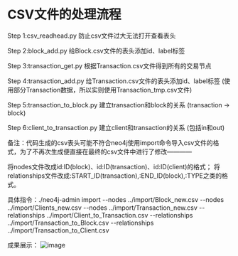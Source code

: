 # CSV文件的处理流程

Step 1:csv_readhead.py
防止csv文件过大无法打开查看表头

Step 2:block_add.py
给Block.csv文件的表头添加id、label标签

Step 3:transaction_get.py
根据Transaction.csv文件得到所有的交易节点

Step 4:transaction_add.py
给Transaction.csv文件的表头添加id、label标签
(使用部分Transaction数据，所以实则使用Transaction_tmp.csv文件)

Step 5:transaction_to_block.py
建立transaction和block的关系
(transaction -> block)

Step 6:client_to_transaction.py
建立client和transaction的关系
(包括in和out)


备注：代码生成的csv表头可能不符合neo4j使用import命令导入csv文件的格式，为了不再次生成便直接在最终的csv文件中进行了修改————

将nodes文件改成id:ID(block)、id:ID(transaction)、id:ID(client)的格式；
将relationships文件改成:START_ID(transaction),:END_ID(block),:TYPE之类的格式。

具体指令：./neo4j-admin import --nodes ../import/Block_new.csv --nodes ../import/Clients_new.csv --nodes ../import/Transaction_new.csv --relationships ../import/Client_to_Transaction.csv --relationships ../import/Transaction_to_Block.csv --relationships ../import/Transaction_to_Client.csv

成果展示：
![image](https://github.com/Santiago233/GraduationProject/csv_process/images/import-result.jpg)